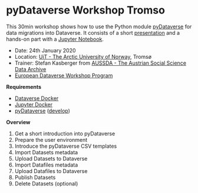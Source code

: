 # pyDataverse Workshop Tromso

This 30min workshop shows how to use the Python module [pyDataverse](https://github.com/AUSSDA/pyDataverse) for data migrations into Dataverse. It consists of a short [presentation](https://github.com/AUSSDA/pyDataverse_workshop_tromso/blob/master/presentation.pdf) and a hands-on part with a [Jupyter Notebook](https://github.com/AUSSDA/pyDataverse_workshop_tromso/blob/master/pydataverse.ipynb).

* Date: 24th January 2020
* Location: [UiT - The Arctic University of Norway](https://en.uit.no/startsida), Tromsø
* Trainer: Stefan Kasberger from [AUSSDA - The Austrian Social Science Data Archive](https://aussda.at)
* [European Dataverse Workshop Program](https://site.uit.no/dataverseno/european-dataverse-workshop-2020/)

**Requirements**

* [Dataverse Docker](https://github.com/IQSS/dataverse-docker)
* [Jupyter Docker](https://hub.docker.com/r/jupyter/datascience-notebook)
* [pyDataverse](https://github.com/AUSSDA/pyDataverse) ([develop](https://github.com/AUSSDA/pyDataverse/tree/develop))

**Overview**

1. Get a short introduction into pyDataverse
2. Prepare the user environment
3. Introduce the pyDataverse CSV templates
4. Import Datasets metadata
5. Upload Datasets to Dataverse
6. Import Datafiles metadata
7. Upload Datafiles to Dataverse
8. Publish Datasets
9. Delete Datasets (optional)

